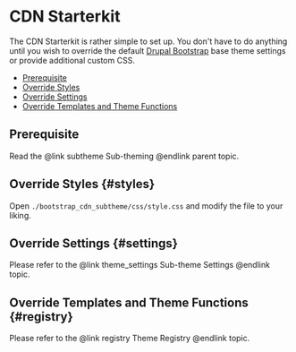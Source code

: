 <!-- @file Instructions for subtheming using the CDN Starterkit. -->
<!-- @defgroup sub_theming_cdn -->
<!-- @ingroup sub_theming -->
# CDN Starterkit

The CDN Starterkit is rather simple to set up. You don't have to do anything
until you wish to override the default [Drupal Bootstrap] base theme settings
or provide additional custom CSS.

- [Prerequisite](#prerequisite)
- [Override Styles](#styles)
- [Override Settings](#settings)
- [Override Templates and Theme Functions](#registry)

## Prerequisite
Read the @link subtheme Sub-theming @endlink parent topic.

## Override Styles {#styles}
Open `./bootstrap_cdn_subtheme/css/style.css` and modify the file to your liking.

## Override Settings {#settings}
Please refer to the @link theme_settings Sub-theme Settings @endlink topic.

## Override Templates and Theme Functions {#registry}
Please refer to the @link registry Theme Registry @endlink topic.

[Drupal Bootstrap]: https://www.drupal.org/project/bootstrap
[Bootstrap Framework]: https://getbootstrap.com/docs/3.3/
[jsDelivr CDN]: http://www.jsdelivr.com
